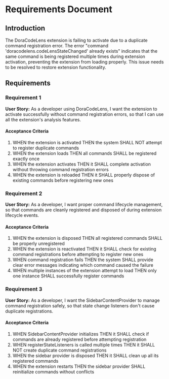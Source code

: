 # Requirements Document

## Introduction

The DoraCodeLens extension is failing to activate due to a duplicate command registration error. The error "command 'doracodelens.codeLensStateChanged' already exists" indicates that the same command is being registered multiple times during extension activation, preventing the extension from loading properly. This issue needs to be resolved to restore extension functionality.

## Requirements

### Requirement 1

**User Story:** As a developer using DoraCodeLens, I want the extension to activate successfully without command registration errors, so that I can use all the extension's analysis features.

#### Acceptance Criteria

1. WHEN the extension is activated THEN the system SHALL NOT attempt to register duplicate commands
2. WHEN the extension loads THEN all commands SHALL be registered exactly once
3. WHEN the extension activates THEN it SHALL complete activation without throwing command registration errors
4. WHEN the extension is reloaded THEN it SHALL properly dispose of existing commands before registering new ones

### Requirement 2

**User Story:** As a developer, I want proper command lifecycle management, so that commands are cleanly registered and disposed of during extension lifecycle events.

#### Acceptance Criteria

1. WHEN the extension is disposed THEN all registered commands SHALL be properly unregistered
2. WHEN the extension is reactivated THEN it SHALL check for existing command registrations before attempting to register new ones
3. WHEN command registration fails THEN the system SHALL provide clear error messages indicating which command caused the failure
4. WHEN multiple instances of the extension attempt to load THEN only one instance SHALL successfully register commands

### Requirement 3

**User Story:** As a developer, I want the SidebarContentProvider to manage command registration safely, so that state change listeners don't cause duplicate registrations.

#### Acceptance Criteria

1. WHEN SidebarContentProvider initializes THEN it SHALL check if commands are already registered before attempting registration
2. WHEN registerStateListeners is called multiple times THEN it SHALL NOT create duplicate command registrations
3. WHEN the sidebar provider is disposed THEN it SHALL clean up all its registered commands
4. WHEN the extension restarts THEN the sidebar provider SHALL reinitialize commands without conflicts